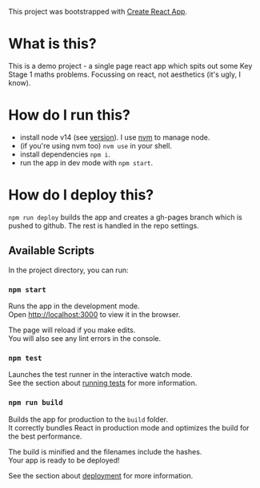 This project was bootstrapped with [Create React App](https://github.com/facebook/create-react-app).

# What is this?

This is a demo project - a single page react app which spits out some Key Stage 1 maths problems. Focussing on react, not aesthetics (it's ugly, I know).

# How do I run this?

- install node v14 (see [version](./.nvmrc)). I use [nvm](https://github.com/nvm-sh/nvm) to manage node.
- (if you're using nvm too) `nvm use` in your shell.
- install dependencies `npm i`.
- run the app in dev mode with `npm start`.

# How do I deploy this?

`npm run deploy` builds the app and creates a gh-pages branch which is pushed to github. The rest is handled in the repo settings.

## Available Scripts

In the project directory, you can run:

### `npm start`

Runs the app in the development mode.<br />
Open [http://localhost:3000](http://localhost:3000) to view it in the browser.

The page will reload if you make edits.<br />
You will also see any lint errors in the console.

### `npm test`

Launches the test runner in the interactive watch mode.<br />
See the section about [running tests](https://facebook.github.io/create-react-app/docs/running-tests) for more information.

### `npm run build`

Builds the app for production to the `build` folder.<br />
It correctly bundles React in production mode and optimizes the build for the best performance.

The build is minified and the filenames include the hashes.<br />
Your app is ready to be deployed!

See the section about [deployment](https://facebook.github.io/create-react-app/docs/deployment) for more information.
